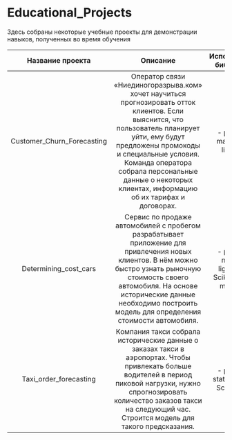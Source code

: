 # Educational_Projects

Здесь собраны некоторые учебные проекты для демонстрации навыков, полученных во время обучения

| Название проекта | Описание | 	Используемые библиотеки |
| :--------------------: | :---------------------: |:---------------------------:|
| Customer_Churn_Forecasting | Оператор связи «Ниединогоразрыва.ком» хочет научиться прогнозировать отток клиентов. Если выяснится, что пользователь планирует уйти, ему будут предложены промокоды и специальные условия. Команда оператора собрала персональные данные о некоторых клиентах, информацию об их тарифах и договорах.  | - pandas - matplotlib - lightgbm |
| Determining_cost_cars | Сервис по продаже автомобилей с пробегом  разрабатывает приложение для привлечения новых клиентов. В нём можно быстро узнать рыночную стоимость своего автомобиля. На основе исторические данные необходимо построить модель для определения стоимости автомобиля. | - pandas - numpy - lightgbm - Scikit-learn - matplotlib |
| Taxi_order_forecasting | Компания такси собрала исторические данные о заказах такси в аэропортах. Чтобы привлекать больше водителей в период пиковой нагрузки, нужно спрогнозировать количество заказов такси на следующий час. Строится модель для такого предсказания. | - pandas - statsmodels - Scikit-learn |
